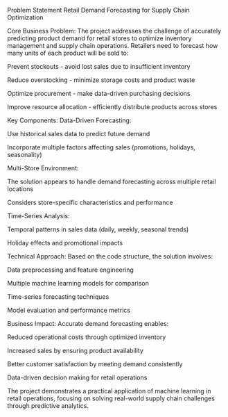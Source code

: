 Problem Statement
Retail Demand Forecasting for Supply Chain Optimization

Core Business Problem:
The project addresses the challenge of accurately predicting product demand for retail stores to optimize inventory management and supply chain operations. Retailers need to forecast how many units of each product will be sold to:

Prevent stockouts - avoid lost sales due to insufficient inventory

Reduce overstocking - minimize storage costs and product waste

Optimize procurement - make data-driven purchasing decisions

Improve resource allocation - efficiently distribute products across stores

Key Components:
Data-Driven Forecasting:

Use historical sales data to predict future demand

Incorporate multiple factors affecting sales (promotions, holidays, seasonality)

Multi-Store Environment:

The solution appears to handle demand forecasting across multiple retail locations

Considers store-specific characteristics and performance

Time-Series Analysis:

Temporal patterns in sales data (daily, weekly, seasonal trends)

Holiday effects and promotional impacts

Technical Approach:
Based on the code structure, the solution involves:

Data preprocessing and feature engineering

Multiple machine learning models for comparison

Time-series forecasting techniques

Model evaluation and performance metrics

Business Impact:
Accurate demand forecasting enables:

Reduced operational costs through optimized inventory

Increased sales by ensuring product availability

Better customer satisfaction by meeting demand consistently

Data-driven decision making for retail operations

The project demonstrates a practical application of machine learning in retail operations, focusing on solving real-world supply chain challenges through predictive analytics.
